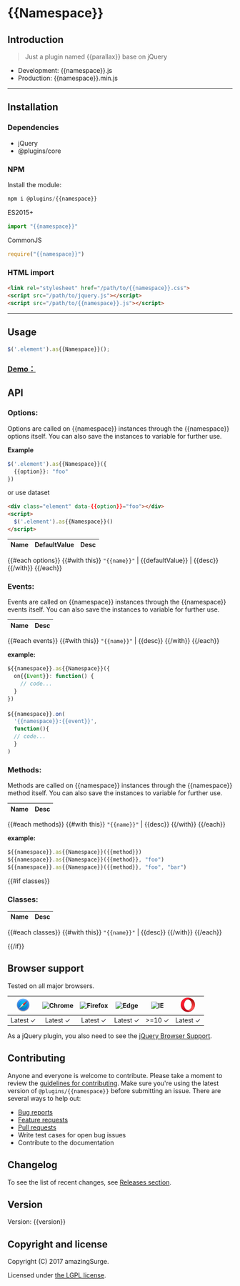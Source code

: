 # {{Namespace}}

## Introduction
> Just a plugin named {{parallax}} base on jQuery

- Development: {{namespace}}.js
- Production: {{namespace}}.min.js

---
## Installation

### Dependencies
- jQuery
- @plugins/core

### **NPM**

Install the module:

```javascript
npm i @plugins/{{namespace}}
```

ES2015+

```javascript
import "{{namespace}}"
```

CommonJS

```javascript
require("{{namespace}}")
```

### **HTML import**

```html
<link rel="stylesheet" href="/path/to/{{namespace}}.css">
<script src="/path/to/jquery.js"></script>
<script src="/path/to/{{namespace}}.js"></script>
```
---
## Usage

```javascript
$('.element').as{{Namespace}}();
```

### [Demo：]()

## API

### Options:
Options are called on {{namespace}} instances through the {{namespace}} options itself.
You can also save the instances to variable for further use.

**Example**
```javascript
$('.element').as{{Namespace}}({
  {{option}}: "foo"
})
```
or use dataset
```html
<div class="element" data-{{option}}="foo"></div>
<script>
  $('.element').as{{Namespace}}()
</script>
```

Name | DefaultValue | Desc
-----|--------------|-----
{{#each options}}
{{#with this}}
`"{{name}}"` | {{defaultValue}} | {{desc}}
{{/with}}
{{/each}}

### Events:
Events are called on {{namespace}} instances through the {{namespace}} events itself.
You can also save the instances to variable for further use.

Name | Desc
-----|-----
{{#each events}}
{{#with this}}
`"{{name}}"` | {{desc}}
{{/with}}
{{/each}}

**example:**
```javascript
${{namespace}}.as{{Namespace}}({
  on{{Event}}: function() {
    // code...
  }
})

${{namespace}}.on(
  '{{namespace}}:{{event}}',
  function(){
  // code...
  }
)
```

### Methods:
Methods are called on {{namespace}} instances through the {{namespace}} method itself.
You can also save the instances to variable for further use.

Name | Desc
-----|-----
{{#each methods}}
{{#with this}}
`"{{name}}"` | {{desc}}
{{/with}}
{{/each}}

**example:**
```javascript
${{namespace}}.as{{Namespace}}({{method}})
${{namespace}}.as{{Namespace}}({{method}}, "foo")
${{namespace}}.as{{Namespace}}({{method}}, "foo", "bar")
```

{{#if classes}}
### Classes:
Name | Desc
-----|-----
{{#each classes}}
{{#with this}}
`"{{name}}"` | {{desc}}
{{/with}}
{{/each}}

{{/if}}

## Browser support

Tested on all major browsers.

| <img src="https://raw.githubusercontent.com/alrra/browser-logos/master/safari/safari_32x32.png" alt="Safari"> | <img src="https://raw.githubusercontent.com/alrra/browser-logos/master/chrome/chrome_32x32.png" alt="Chrome"> | <img src="https://raw.githubusercontent.com/alrra/browser-logos/master/firefox/firefox_32x32.png" alt="Firefox"> | <img src="https://raw.githubusercontent.com/alrra/browser-logos/master/edge/edge_32x32.png" alt="Edge"> | <img src="https://raw.githubusercontent.com/alrra/browser-logos/master/internet-explorer/internet-explorer_32x32.png" alt="IE"> | <img src="https://raw.githubusercontent.com/alrra/browser-logos/master/opera/opera_32x32.png" alt="Opera"> |
|:--:|:--:|:--:|:--:|:--:|:--:|
| Latest ✓ | Latest ✓ | Latest ✓ | Latest ✓ | >=10 ✓ | Latest ✓ |

As a jQuery plugin, you also need to see the [jQuery Browser Support](http://jquery.com/browser-support/).

## Contributing
Anyone and everyone is welcome to contribute. Please take a moment to
review the [guidelines for contributing](CONTRIBUTING.md). Make sure you're using the latest version of `@plugins/{{namespace}}` before submitting an issue. There are several ways to help out:

* [Bug reports](CONTRIBUTING.md#bug-reports)
* [Feature requests](CONTRIBUTING.md#feature-requests)
* [Pull requests](CONTRIBUTING.md#pull-requests)
* Write test cases for open bug issues
* Contribute to the documentation

## Changelog
To see the list of recent changes, see [Releases section](https://github.com/amazingSurge/plugins/releases).

## Version
Version: {{version}}

## Copyright and license
Copyright (C) 2017 amazingSurge.

Licensed under [the LGPL license](LICENSE).